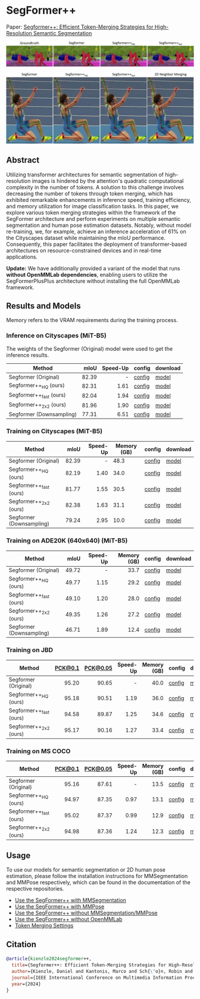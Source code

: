 # SegFormer++

Paper: [Segformer++: Efficient Token-Merging Strategies for High-Resolution Semantic Segmentation](https://arxiv.org/abs/2405.14467)

![image](docs/figures/segmentation.png)

![image](docs/figures/pose.png)

## Abstract

Utilizing transformer architectures for semantic segmentation of high-resolution images is hindered by the attention's quadratic computational complexity in the number of tokens. A solution to this challenge involves decreasing the number of tokens through token merging, which has exhibited remarkable enhancements in inference speed, training efficiency, and memory utilization for image classification tasks. In this paper, we explore various token merging strategies within the framework of the SegFormer architecture and perform experiments on multiple semantic segmentation and human pose estimation datasets. Notably, without model re-training, we, for example, achieve an inference acceleration of 61% on the Cityscapes dataset while maintaining the mIoU performance. Consequently, this paper facilitates the deployment of transformer-based architectures on resource-constrained devices and in real-time applications.

**Update:** We have additionally provided a variant of the model that runs **without OpenMMLab dependencies**, enabling users to utilize the SegFormerPlusPlus architecture without installing the full OpenMMLab framework.

## Results and Models

Memory refers to the VRAM requirements during the training process.

### Inference on Cityscapes (MiT-B5)

The weights of the Segformer (Original) model were used to get the inference results.

| Method                            |  mIoU | Speed-Up | config                                                                                     | download                                                       |
|-----------------------------------|------:|---------:|--------------------------------------------------------------------------------------------|----------------------------------------------------------------|
| Segformer (Original)              | 82.39 |        - | [config](mmsegmentation/local_configs/cityscapes/B5/segformer-cityscapes-b5-default.py)    | [model](https://mediastore.rz.uni-augsburg.de/get/yzE65lzm6N/) |
| Segformer++<sub>HQ</sub> (ours)   | 82.31 |     1.61 | [config](mmsegmentation/local_configs/cityscapes/B5/segformer-cityscapes-b5-bsm-hq.py)     | [model](https://mediastore.rz.uni-augsburg.de/get/yzE65lzm6N/) |
| Segformer++<sub>fast</sub> (ours) | 82.04 |     1.94 | [config](mmsegmentation/local_configs/cityscapes/B5/segformer-cityscapes-b5-bsm-fast.py)   | [model](https://mediastore.rz.uni-augsburg.de/get/yzE65lzm6N/) |
| Segformer++<sub>2x2</sub> (ours)  | 81.96 |     1.90 | [config](mmsegmentation/local_configs/cityscapes/B5/segformer-cityscapes-b5-n2d-2x2.py)    | [model](https://mediastore.rz.uni-augsburg.de/get/yzE65lzm6N/) |
| Segformer (Downsampling)          | 77.31 |     6.51 | [config](mmsegmentation/local_configs/cityscapes/B5/segformer-cityscapes-b5-downsample.py) | [model](https://mediastore.rz.uni-augsburg.de/get/yzE65lzm6N/) |

### Training on Cityscapes (MiT-B5)

| Method                            |  mIoU | Speed-Up | Memory (GB) | config                                                                                     | download                                                        |
|-----------------------------------|------:|---------:|-------------|--------------------------------------------------------------------------------------------|-----------------------------------------------------------------|
| Segformer (Original)              | 82.39 |        - | 48.3        | [config](mmsegmentation/local_configs/cityscapes/B5/segformer-cityscapes-b5-default.py)    | [model](https://mediastore.rz.uni-augsburg.de/get/yzE65lzm6N/)  |
| Segformer++<sub>HQ</sub> (ours)   | 82.19 |     1.40 | 34.0        | [config](mmsegmentation/local_configs/cityscapes/B5/segformer-cityscapes-b5-bsm-hq.py)     | [model](https://mediastore.rz.uni-augsburg.de/get/i8fY8uXJrV/ ) |
| Segformer++<sub>fast</sub> (ours) | 81.77 |     1.55 | 30.5        | [config](mmsegmentation/local_configs/cityscapes/B5/segformer-cityscapes-b5-bsm-fast.py)   | [model](https://mediastore.rz.uni-augsburg.de/get/cmG974iAxt/ ) |
| Segformer++<sub>2x2</sub> (ours)  | 82.38 |     1.63 | 31.1        | [config](mmsegmentation/local_configs/cityscapes/B5/segformer-cityscapes-b5-n2d-2x2.py)    | [model](https://mediastore.rz.uni-augsburg.de/get/p0uMKbw531/)  |
| Segformer (Downsampling)          | 79.24 |     2.95 | 10.0        | [config](mmsegmentation/local_configs/cityscapes/B5/segformer-cityscapes-b5-downsample.py) | [model](https://mediastore.rz.uni-augsburg.de/get/73zkKSO21t/)  |

### Training on ADE20K (640x640) (MiT-B5)

| Method                            |  mIoU | Speed-Up | Memory (GB) | config                                                                                | download                                                       |
|-----------------------------------|------:|---------:|------------:|---------------------------------------------------------------------------------------|----------------------------------------------------------------|
| Segformer (Original)              | 49.72 |        - |        33.7 | [config](mmsegmentation/local_configs/ade20k/B5/segformer-ade20k640-b5-default.py)    | [model](https://mediastore.rz.uni-augsburg.de/get/nKEjUHNAfK/) |
| Segformer++<sub>HQ</sub> (ours)   | 49.77 |     1.15 |        29.2 | [config](mmsegmentation/local_configs/ade20k/B5/segformer-ade20k640-b5-bsm-hq.py)     | [model](https://mediastore.rz.uni-augsburg.de/get/Odyie8usgj/) |
| Segformer++<sub>fast</sub> (ours) | 49.10 |     1.20 |        28.0 | [config](mmsegmentation/local_configs/ade20k/B5/segformer-ade20k640-b5-bsm-fast.py)   | [model](https://mediastore.rz.uni-augsburg.de/get/K0IGkx4O2s/) |
| Segformer++<sub>2x2</sub> (ours)  | 49.35 |     1.26 |        27.2 | [config](mmsegmentation/local_configs/ade20k/B5/segformer-ade20k640-b5-n2d-2x2.py)    | [model](https://mediastore.rz.uni-augsburg.de/get/w5_Pxx4Q5C/) |
| Segformer (Downsampling)          | 46.71 |     1.89 |        12.4 | [config](mmsegmentation/local_configs/ade20k/B5/segformer-ade20k640-b5-downsample.py) | [model](https://mediastore.rz.uni-augsburg.de/get/dFVvZQL6iL/) |

### Training on JBD

| Method                            | PCK@0.1 | PCK@0.05 | Speed-Up | Memory (GB) | config                                                              | download                                                       |
|-----------------------------------|--------:|---------:|---------:|------------:|---------------------------------------------------------------------|----------------------------------------------------------------|
| Segformer (Original)              |   95.20 |    90.65 |        - |        40.0 | [config](mmpose/local_configs/jbd/B5/segformer-jump-b5-default.py)  | [model](https://mediastore.rz.uni-augsburg.de/get/psolrWXLLp/) |
| Segformer++<sub>HQ</sub> (ours)   |   95.18 |    90.51 |     1.19 |        36.0 | [config](mmpose/local_configs/jbd/B5/segformer-jump-b5-bsm-hq.py)   | [model](https://mediastore.rz.uni-augsburg.de/get/jx1eyecMLF/) |
| Segformer++<sub>fast</sub> (ours) |   94.58 |    89.87 |     1.25 |        34.6 | [config](mmpose/local_configs/jbd/B5/segformer-jump-b5-bsm-fast.py) | [model](https://mediastore.rz.uni-augsburg.de/get/K0IGkx4O2s/) |
| Segformer++<sub>2x2</sub> (ours)  |   95.17 |    90.16 |     1.27 |        33.4 | [config](mmpose/local_configs/jbd/B5/segformer-jump-b5-n2d-2x2.py)  | [model](https://mediastore.rz.uni-augsburg.de/get/HumKbSB1vI/) |

### Training on MS COCO

| Method                            | PCK@0.1 | PCK@0.05 | Speed-Up | Memory (GB) | config                                                               | download                                                       |
|-----------------------------------|--------:|---------:|---------:|------------:|----------------------------------------------------------------------|----------------------------------------------------------------|
| Segformer (Original)              |   95.16 |    87.61 |        - |        13.5 | [config](mmpose/local_configs/coco/B5/segformer-coco-b5-default.py)  | [model](https://mediastore.rz.uni-augsburg.de/get/ZOgj2NmQLy/) |
| Segformer++<sub>HQ</sub> (ours)   |   94.97 |    87.35 |     0.97 |        13.1 | [config](mmpose/local_configs/coco/B5/segformer-coco-b5-bsm-hq.py)   | [model](https://mediastore.rz.uni-augsburg.de/get/oAH5IlPxG8/) |
| Segformer++<sub>fast</sub> (ours) |   95.02 |    87.37 |     0.99 |        12.9 | [config](mmpose/local_configs/coco/B5/segformer-coco-b5-bsm-fast.py) | [model](https://mediastore.rz.uni-augsburg.de/get/3E2mMNLAAn/) |
| Segformer++<sub>2x2</sub> (ours)  |   94.98 |    87.36 |     1.24 |        12.3 | [config](mmpose/local_configs/coco/B5/segformer-coco-b5-n2d-2x2.py)  | [model](https://mediastore.rz.uni-augsburg.de/get/rzlgKC5XLc/) |

## Usage

To use our models for semantic segmentation or 2D human pose estimation, please follow the installation instructions for MMSegmentation and MMPose respectively, which can be found in the documentation of the respective repositories.

- [Use the SegFormer++ with MMSegmentation](docs/setup/mmseg_setup.md)
- [Use the SegFormer++ with MMPose](docs/setup/mmpose_setup.md)
- [Use the SegFormer++ without MMSegmentation/MMPose](docs/setup/mmeng_setup.md)
- [Use the SegFormer++ without OpenMMLab](docs/setup/mmeng_setup.md)
- [Token Merging Settings](docs/run/token_merging.md)

## Citation
```bibtex
@article{kienzle2024segformer++,
  title={Segformer++: Efficient Token-Merging Strategies for High-Resolution Semantic Segmentation},
  author={Kienzle, Daniel and Kantonis, Marco and Sch{\"o}n, Robin and Lienhart, Rainer},
  journal={IEEE International Conference on Multimedia Information Processing and Retrieval (MIPR)},
  year={2024}
}
```
